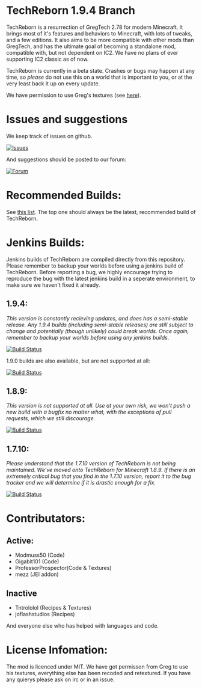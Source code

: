 # TechReborn 1.9.4 Branch

TechReborn is a resurrection of GregTech 2.78 for modern Minecraft. It brings most of it's features and behaviors to Minecraft, with lots of tweaks, and a few editions. It also aims to be more compatible with other mods than GregTech, and has the ultimate goal of becoming a standalone mod, compatible with, but not dependent on IC2. We have no plans of ever supporting IC2 classic as of now.

TechReborn is currently in a beta state. Crashes or bugs may happen at any time, so *please* do not use this on a world that is important to you, or at the very least back it up on every update.

We have permission to use Greg's textures (see [here](https://i.imgur.com/YQEMrq5.png?1)).

# Issues and suggestions

We keep track of issues on github.

[![Issues](https://img.shields.io/badge/TechReborn-Issues-0066ff.svg)](https://github.com/TechReborn/TechReborn/issues)

And suggestions should be posted to our forum:

[![Forum](https://img.shields.io/badge/TechReborn-Forum-0066ff.svg)](http://forum.techreborn.ovh/)

# Recommended Builds:

See [this list](http://minecraft.curseforge.com/projects/techreborn/files?sort=releasetype). The top one should always be the latest, recommended build of TechReborn.

# Jenkins Builds:

Jenkins builds of TechReborn are compiled directly from this repository. Please remember to backup your worlds before using a jenkins build of TechReborn. Before reporting a bug, we highly encourage trying to reproduce the bug with the latest jenkins build in a seperate environment, to make sure we haven't fixed it already.

1.9.4:
---

*This version is constantly recieving updates, and does has a semi-stable release. Any 1.9.4 builds (including semi-stable releases) are still subject to change and potentially (though unlikely) could break worlds. Once again, remember to backup your worlds before using any jenkins builds.*

[![Build Status](http://modmuss50.me:8080/job/TechReborn/job/TechReborn-1.9.4/badge/icon)](http://modmuss50.me:8080/job/TechReborn/job/TechReborn-1.9.4/)

1.9.0 builds are also available, but are not supported at all:

[![Build Status](http://modmuss50.me:8080/job/TechReborn/job/TechReborn-1.9/badge/icon)](http://modmuss50.me:8080/job/TechReborn/job/TechReborn-1.9/)

1.8.9:
---

*This version is not supported at all. Use at your own risk, we won't push a new build with a bugfix no matter what, with the exceptions of pull requests, which we still discourage.*

[![Build Status](http://modmuss50.me:8080/job/TechReborn/job/TechReborn-1.8.9/badge/icon)](http://modmuss50.me:8080/job/TechReborn/job/TechReborn-1.8.9/)

1.7.10:
---

*Please understand that the 1.7.10 version of TechReborn is not being maintained. We've moved onto TechReborn for Minecraft 1.8.9. If there is an extremely critical bug that you find in the 1.7.10 version, report it to the bug tracker and we will determine if it is drastic enough for a fix.*

[![Build Status](http://modmuss50.me:8080/job/TechReborn/job/TechReborn-1.7.10/badge/icon)](http://modmuss50.me:8080/job/TechReborn/job/TechReborn-1.7.10/)

# Contributators:

Active:
-------

 - Modmuss50 (Code)
 - Gigabit101 (Code)
 - ProfessorProspector(Code & Textures)
 - mezz (JEI addon)

Inactive
-------

 - Tntrololol (Recipes & Textures)
 - joflashstudios (Recipes)

 And everyone else who has helped with languages and code.
 
# License Infomation:
 
 The mod is licenced under MIT. We have got permisson from Greg to use his textures, everything else has been recoded and retextured. If you have any quierys please ask on irc or in an issue.
